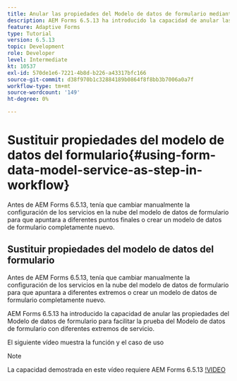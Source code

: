 ```yaml
---
title: Anular las propiedades del Modelo de datos de formulario mediante la configuración OSGi
description: AEM Forms 6.5.13 ha introducido la capacidad de anular las propiedades del modelo de datos de formulario para facilitar la prueba de un modelo de datos de formulario con diferentes extremos.
feature: Adaptive Forms
type: Tutorial
version: 6.5.13
topic: Development
role: Developer
level: Intermediate
kt: 10537
exl-id: 570de1e6-7221-4b8d-b226-a43317bfc166
source-git-commit: d38f970b1c32884189b0864f8f8bb3b7006a0a7f
workflow-type: tm+mt
source-wordcount: '149'
ht-degree: 0%

---
```


# Sustituir propiedades del modelo de datos del formulario{#using-form-data-model-service-as-step-in-workflow}

Antes de AEM Forms 6.5.13, tenía que cambiar manualmente la configuración de los servicios en la nube del modelo de datos de formulario para que apuntara a diferentes puntos finales o crear un modelo de datos de formulario completamente nuevo.

## Sustituir propiedades del modelo de datos del formulario

Antes de AEM Forms 6.5.13, tenía que cambiar manualmente la configuración de los servicios en la nube del modelo de datos de formulario para que apuntara a diferentes extremos o crear un modelo de datos de formulario completamente nuevo.

AEM Forms 6.5.13 ha introducido la capacidad de anular las propiedades del Modelo de datos de formulario para facilitar la prueba del Modelo de datos de formulario con diferentes extremos de servicio.

El siguiente vídeo muestra la función y el caso de uso

>[!NOTE]
>La capacidad demostrada en este vídeo requiere AEM Forms 6.5.13
>[!VIDEO](https://video.tv.adobe.com/v/343762?quality=9&learn=on)
